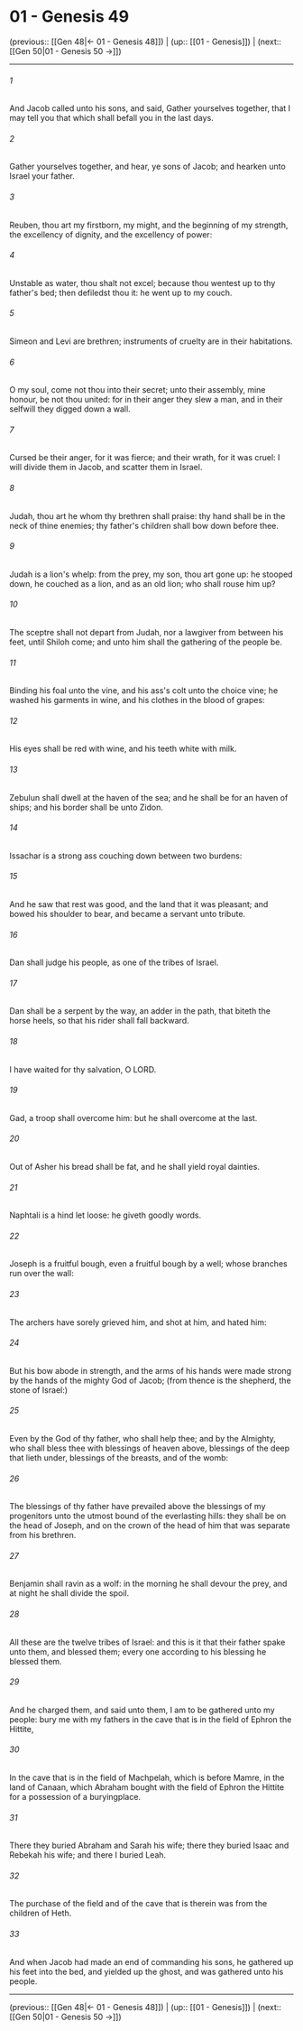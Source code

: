 # 01 - Genesis 49

(previous:: [[Gen 48|← 01 - Genesis 48]]) | (up:: [[01 - Genesis]]) | (next:: [[Gen 50|01 - Genesis 50 →]])

***


###### 1 
And Jacob called unto his sons, and said, Gather yourselves together, that I may tell you that which shall befall you in the last days. 

###### 2 
Gather yourselves together, and hear, ye sons of Jacob; and hearken unto Israel your father. 

###### 3 
Reuben, thou art my firstborn, my might, and the beginning of my strength, the excellency of dignity, and the excellency of power: 

###### 4 
Unstable as water, thou shalt not excel; because thou wentest up to thy father's bed; then defiledst thou it: he went up to my couch. 

###### 5 
Simeon and Levi are brethren; instruments of cruelty are in their habitations. 

###### 6 
O my soul, come not thou into their secret; unto their assembly, mine honour, be not thou united: for in their anger they slew a man, and in their selfwill they digged down a wall. 

###### 7 
Cursed be their anger, for it was fierce; and their wrath, for it was cruel: I will divide them in Jacob, and scatter them in Israel. 

###### 8 
Judah, thou art he whom thy brethren shall praise: thy hand shall be in the neck of thine enemies; thy father's children shall bow down before thee. 

###### 9 
Judah is a lion's whelp: from the prey, my son, thou art gone up: he stooped down, he couched as a lion, and as an old lion; who shall rouse him up? 

###### 10 
The sceptre shall not depart from Judah, nor a lawgiver from between his feet, until Shiloh come; and unto him shall the gathering of the people be. 

###### 11 
Binding his foal unto the vine, and his ass's colt unto the choice vine; he washed his garments in wine, and his clothes in the blood of grapes: 

###### 12 
His eyes shall be red with wine, and his teeth white with milk. 

###### 13 
Zebulun shall dwell at the haven of the sea; and he shall be for an haven of ships; and his border shall be unto Zidon. 

###### 14 
Issachar is a strong ass couching down between two burdens: 

###### 15 
And he saw that rest was good, and the land that it was pleasant; and bowed his shoulder to bear, and became a servant unto tribute. 

###### 16 
Dan shall judge his people, as one of the tribes of Israel. 

###### 17 
Dan shall be a serpent by the way, an adder in the path, that biteth the horse heels, so that his rider shall fall backward. 

###### 18 
I have waited for thy salvation, O LORD. 

###### 19 
Gad, a troop shall overcome him: but he shall overcome at the last. 

###### 20 
Out of Asher his bread shall be fat, and he shall yield royal dainties. 

###### 21 
Naphtali is a hind let loose: he giveth goodly words. 

###### 22 
Joseph is a fruitful bough, even a fruitful bough by a well; whose branches run over the wall: 

###### 23 
The archers have sorely grieved him, and shot at him, and hated him: 

###### 24 
But his bow abode in strength, and the arms of his hands were made strong by the hands of the mighty God of Jacob; (from thence is the shepherd, the stone of Israel:) 

###### 25 
Even by the God of thy father, who shall help thee; and by the Almighty, who shall bless thee with blessings of heaven above, blessings of the deep that lieth under, blessings of the breasts, and of the womb: 

###### 26 
The blessings of thy father have prevailed above the blessings of my progenitors unto the utmost bound of the everlasting hills: they shall be on the head of Joseph, and on the crown of the head of him that was separate from his brethren. 

###### 27 
Benjamin shall ravin as a wolf: in the morning he shall devour the prey, and at night he shall divide the spoil. 

###### 28 
All these are the twelve tribes of Israel: and this is it that their father spake unto them, and blessed them; every one according to his blessing he blessed them. 

###### 29 
And he charged them, and said unto them, I am to be gathered unto my people: bury me with my fathers in the cave that is in the field of Ephron the Hittite, 

###### 30 
In the cave that is in the field of Machpelah, which is before Mamre, in the land of Canaan, which Abraham bought with the field of Ephron the Hittite for a possession of a buryingplace. 

###### 31 
There they buried Abraham and Sarah his wife; there they buried Isaac and Rebekah his wife; and there I buried Leah. 

###### 32 
The purchase of the field and of the cave that is therein was from the children of Heth. 

###### 33 
And when Jacob had made an end of commanding his sons, he gathered up his feet into the bed, and yielded up the ghost, and was gathered unto his people.

***

(previous:: [[Gen 48|← 01 - Genesis 48]]) | (up:: [[01 - Genesis]]) | (next:: [[Gen 50|01 - Genesis 50 →]])
